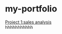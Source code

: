 # my-portfolio
[Project 1:sales analysis](https://eneh-jennifer.github.io/sql-project/)\
hhhhhhhhhhh
